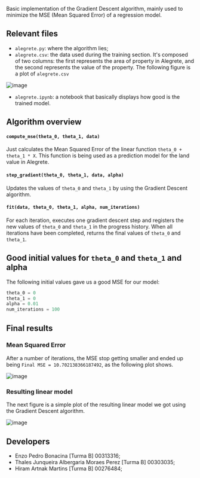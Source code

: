 Basic implementation of the Gradient Descent algorithm, mainly used to minimize the MSE (Mean Squared Error) of a regression model.

## Relevant files
- `alegrete.py`: where the algorithm lies; 
- `alegrete.csv`: the data used during the training section. It's composed of two columns: the first represents the area of property in Alegrete, and the second represents the value of the property. The following figure is a plot of `alegrete.csv`  

![image](https://user-images.githubusercontent.com/63553534/222920542-f5a5526c-b3f1-4fb6-9b5e-5467cf266fb8.png)

- `alegrete.ipynb`: a notebook that basically displays how good is the trained model.

## Algorithm overview
#### `compute_mse(theta_0, theta_1, data)`
Just calculates the Mean Squared Error of the linear function `theta_0 + theta_1 * X`. This function is being used as a prediction model for the land value in Alegrete.

#### `step_gradient(theta_0, theta_1, data, alpha)`
Updates the values of `theta_0` and `theta_1` by using the Gradient Descent algorithm.

#### `fit(data, theta_0, theta_1, alpha, num_iterations)`
For each iteration, executes one gradient descent step and registers the new values of `theta_0` and `theta_1` in the progress history. When all iterations have been completed, returns the final values of `theta_0` and `theta_1`.

## Good initial values for `theta_0` and `theta_1` and alpha
The following initial values gave us a good MSE for our model:
```python
theta_0 = 0
theta_1 = 0
alpha = 0.01
num_iterations = 100
```

## Final results
### Mean Squared Error
After a number of iterations, the MSE stop getting smaller and ended up being `Final MSE = 10.702138366187492`, as the following plot shows.  

![image](https://user-images.githubusercontent.com/63553534/222920415-217be6ca-e2de-4a20-8002-1b0563b20636.png)

### Resulting linear model
The next figure is a simple plot of the resulting linear model we got using the Gradient Descent algorithm.  

![image](https://user-images.githubusercontent.com/63553534/222920472-eac87294-a3be-430a-b34a-7366499382af.png)  

## Developers

- Enzo Pedro Bonacina [Turma B] 00313316;
- Thales Junqueira Albergaria Moraes Perez [Turma B] 00303035;
- Hiram Artnak Martins [Turma B] 00276484;
